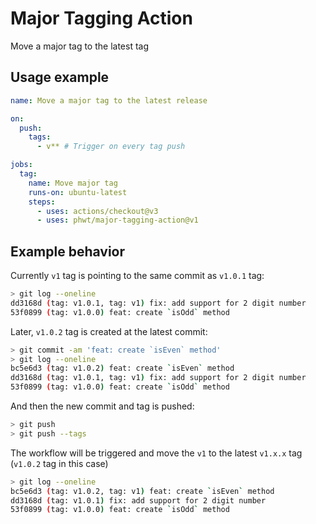 # Major Tagging Action

Move a major tag to the latest tag

## Usage example

```yml
name: Move a major tag to the latest release

on:
  push:
    tags:
      - v** # Trigger on every tag push

jobs:
  tag:
    name: Move major tag
    runs-on: ubuntu-latest
    steps:
      - uses: actions/checkout@v3
      - uses: phwt/major-tagging-action@v1
```

## Example behavior

Currently `v1` tag is pointing to the same commit as `v1.0.1` tag:

```bash
> git log --oneline
dd3168d (tag: v1.0.1, tag: v1) fix: add support for 2 digit number
53f0899 (tag: v1.0.0) feat: create `isOdd` method
```

Later, `v1.0.2` tag is created at the latest commit:

```bash
> git commit -am 'feat: create `isEven` method'
> git log --oneline
bc5e6d3 (tag: v1.0.2) feat: create `isEven` method
dd3168d (tag: v1.0.1, tag: v1) fix: add support for 2 digit number
53f0899 (tag: v1.0.0) feat: create `isOdd` method
```

And then the new commit and tag is pushed:

```bash
> git push
> git push --tags
```

The workflow will be triggered and move the `v1` to the latest `v1.x.x` tag (`v1.0.2` tag in this case)

```bash
> git log --oneline
bc5e6d3 (tag: v1.0.2, tag: v1) feat: create `isEven` method
dd3168d (tag: v1.0.1) fix: add support for 2 digit number
53f0899 (tag: v1.0.0) feat: create `isOdd` method
```
